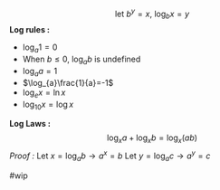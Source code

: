 $$\text{let }b^{y}=x\text{, }\log_bx=y$$
**Log rules :**
- $\log_a1=0$
- $\text{When }b\leq0\text{, }\log_{a}b\text{ is undefined}$
- $\log_{a}a=1$
- $\log_{a}\frac{1}{a}=-1$
- $\log_{e}x=\ln x$
- $\log_{10}x=\log x$

**Log Laws :**
$$\log_{x}a+\log_{x}b=\log_x(ab)$$ *Proof :*
$\text{Let }x=\log_{a}b\rightarrow a^{x}=b$
$\text{Let }y=\log_{a}c\rightarrow a^{y}=c$

#wip 